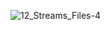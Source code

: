 
![12_Streams_Files-4](https://user-images.githubusercontent.com/35743667/57979119-955e3780-7a21-11e9-9f9b-29c7991f6c1b.jpg)
